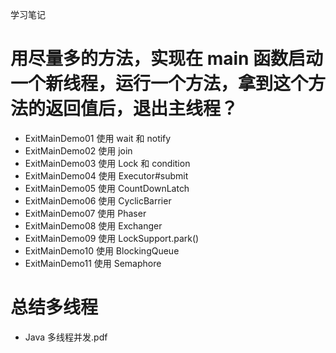 学习笔记
# 用尽量多的方法，实现在 main 函数启动一个新线程，运行一个方法，拿到这个方法的返回值后，退出主线程？
* ExitMainDemo01 使用 wait 和 notify
* ExitMainDemo02 使用 join
* ExitMainDemo03 使用 Lock 和 condition
* ExitMainDemo04 使用 Executor#submit 
* ExitMainDemo05 使用 CountDownLatch
* ExitMainDemo06 使用 CyclicBarrier
* ExitMainDemo07 使用 Phaser
* ExitMainDemo08 使用 Exchanger
* ExitMainDemo09 使用 LockSupport.park()
* ExitMainDemo10 使用 BlockingQueue
* ExitMainDemo11 使用 Semaphore

# 总结多线程
* Java 多线程并发.pdf